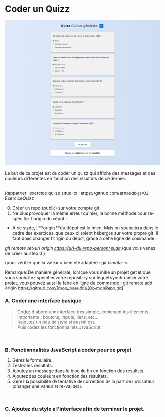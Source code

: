 # Coder un Quizz 

![Quizz](./consignes/maquette.png)
<br>

Le but de ce projet est de coder un quizz qui affiche des messages et des couleurs différentes en fonction des résultats de ce dernier.

<br>
Rappatrier l'exercice qui se situe ici : https://github.com/arnaudb-js/02-ExerciceQuizz

0. Créer un repo (public) sur votre compte git
1.  Ne plus provoquer la même erreur qu'hier, la bonne méthode pour re-spécifier l'origin du dépot : 
 * A ce stade, l'**origin **du dépot est le mien. Mais on souhaitera dans le cadre des exercices, que ceux ci soient hébergés sur votre propre git. Il faut donc changer l'origin du dépot, grâce à cette ligne de commande : 

*git remote set-url origin https://url-du-repo-personnel.git* (que vous venez de créer au step 0 )

(pour vérifier que la valeur a bien été adaptée : *git remote -v*

Remarque: De manière générale, lorsque vous initié un projet get et que vous souhaitez spécifier votre repository sur lequel synchroniser votre projet, vous pouvez aussi le faire en ligne de commande : git remote add origin https://github.com/[mon_pseudo]/[0x-monRepo.git]

### A. Coder une interface basique
> Codez d'abord une interface très simple, contenant les éléments importants : boutons, inputs, liens, etc... <br>
> Rajoutez un peu de style si besoin est. 
> <br>
> Puis codez les fonctionnalités JavaScript.
> 
<br>

### B. Fonctionnalités JavaScript à coder pour ce projet

1. Gérez le formulaire.
2. Testez les résultats.
3. Ajoutez un message dans le bloc de fin en fonction des résultats.
4. Ajoutez des couleurs en fonction des résultats.
5. Gérez la possibilité de tentative de correction de la part de l'utilisateur (changer une valeur et re-valider).
   
<br>

### C. Ajoutez du style à l'interface afin de terminer le projet.
